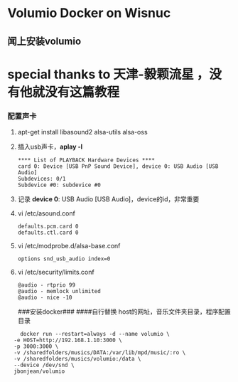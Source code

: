 # Volumio Docker on Wisnuc #

## 闻上安装volumio ##

special thanks to 天津-毅颗流星 ，没有他就没有这篇教程
================

### 配置声卡 ###

1.   apt-get install libasound2 alsa-utils alsa-oss
2.   插入usb声卡，**aplay -l**
    
     ``` 
     **** List of PLAYBACK Hardware Devices ****
     card 0: Device [USB PnP Sound Device], device 0: USB Audio [USB Audio]
     Subdevices: 0/1
     Subdevice #0: subdevice #0
     ```
3.  记录 **device 0**: USB Audio [USB Audio]，device的id，非常重要
4.  vi  /etc/asound.conf 


    ``` 
    defaults.pcm.card 0
    defaults.ctl.card 0
    ```
    
    
5.  vi /etc/modprobe.d/alsa-base.conf 

    ``` 
    options snd_usb_audio index=0 
    ```
6.  vi /etc/security/limits.conf 
   
    ```
    @audio - rtprio 99 
    @audio - memlock unlimited 
    @audio - nice -10
    ```    
    ###安装docker###
    ####自行替换 host的网址，音乐文件夹目录，程序配置目录

```
    docker run --restart=always -d --name volumio \
  -e HOST=http://192.168.1.10:3000 \
  -p 3000:3000 \
  -v /sharedfolders/musics/DATA:/var/lib/mpd/music/:ro \
  -v /sharedfolders/musics/volumio:/data \
  --device /dev/snd \
  jbonjean/volumio
```
       
